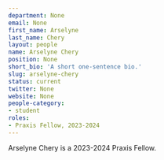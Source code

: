 ```yaml
---
department: None
email: None
first_name: Arselyne
last_name: Chery
layout: people
name: Arselyne Chery
position: None
short_bio: 'A short one-sentence bio.'
slug: arselyne-chery
status: current
twitter: None
website: None
people-category:
- student
roles:
- Praxis Fellow, 2023-2024
---
```

Arselyne Chery is a 2023-2024 Praxis Fellow.